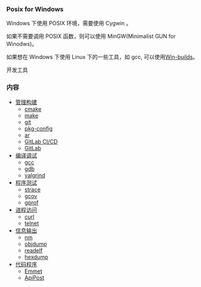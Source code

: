 
### Posix for Windows

Windows 下使用 POSIX 环境，需要使用 Cygwin 。

如果不需要调用 POSIX 函数，则可以使用 MinGW(Minimalist GUN for Winodws)。 

如果想在 Windows 下使用 Linux 下的一些工具，如 gcc, 可以使用[Win-builds](http://win-builds.org/doku.php/download_and_installation_from_windows)。


开发工具

### 内容

* [管理构建](ch01)
    * [cmake](ch01/01_cmake)
    * [make](ch01/02_make)
    * [git](ch01/03_git)
    * [pkg-config](ch01/04_pkg-config)
    * [ar](ch01/05_ar)
    * [GitLab CI/CD](ch01/06_gitlab_ci-cd)
    * [GitLab](ch01/07_gitlab)
* [编译调试](ch02)
    * [gcc](ch02/01_gcc)
    * [gdb](ch02/02_gdb)
    * [valgrind](ch02/03_valgrind)
* [程序测试](ch03)
    * [strace](ch03/01_strace)
    * [gcov](ch03/02_gcov)
    * [gprof](ch03/03_gprof)
* [进程访问](ch04)
    * [curl](ch04/01_curl)
    * [telnet](ch04/02_telnet)
* [信息输出](ch05)
    * [nm](ch05/01_nm)
    * [objdump](ch05/02_objdump)
    * [readelf](ch05/03_readelf)
    * [hexdump](ch05/04_hexdump)
* [代码程序](ch06)
    * [Emmet](ch06/01_Emmet)
    * [ApiPost](ch06/02_ApiPost)
